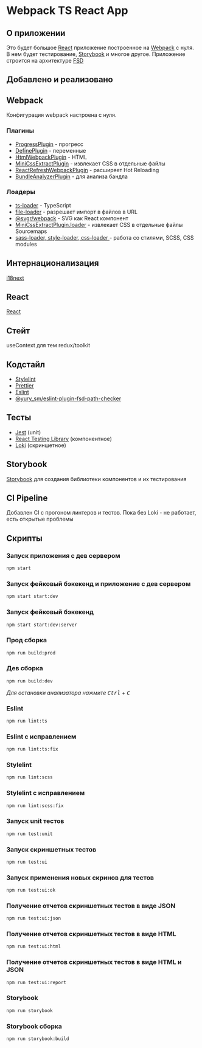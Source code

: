 # Webpack TS React App

## О приложении 
Это будет большое [React](https://react.dev/) приложение построенное на [Webpack](https://webpack.js.org/) с нуля. 
В нем будет тестирование, [Storybook](https://storybook.js.org/) и многое другое.
Приложение строится на архитектуре [FSD](https://feature-sliced.design/ru/)

## Добавлено и реализовано

## Webpack
Конфигурация webpack настроена с нуля.
### Плагины
- [ProgressPlugin](https://webpack.js.org/plugins/progress-plugin/) - прогресс
- [DefinePlugin](https://webpack.js.org/plugins/define-plugin/) - переменные
- [HtmlWebpackPlugin](https://webpack.js.org/plugins/html-webpack-plugin/) - HTML
- [MiniCssExtractPlugin](https://webpack.js.org/plugins/mini-css-extract-plugin/) - извлекает CSS в отдельные файлы
- [ReactRefreshWebpackPlugin](https://github.com/pmmmwh/react-refresh-webpack-plugin) - расширяет Hot Reloading
- [BundleAnalyzerPlugin](https://github.com/webpack-contrib/webpack-bundle-analyzer) - для анализа бандла

### Лоадеры
- [ts-loader](https://webpack.js.org/guides/typescript/) - TypeScript
- [file-loader](https://v4.webpack.js.org/loaders/file-loader/) -  разрешает импорт в файлов в URL
- [@svgr/webpack](https://react-svgr.com/docs/webpack/) - SVG как React компонент
- [MiniCssExtractPlugin.loader](https://webpack.js.org/plugins/mini-css-extract-plugin/) - извлекает CSS в отдельные файлы Sourcemaps
- [sass-loader, style-loader, css-loader ](https://webpack.js.org/loaders/sass-loader/) - работа со стилями, SCSS, СSS modules

## Интернационализация
[i18next](https://www.i18next.com/)

## React 
[React](https://react.dev/)

[//]: # (suspense)
[//]: # (lazy components)

## Стейт
useContext для тем
redux/toolkit 
## Кодстайл
- [Stylelint](https://stylelint.io/)
- [Prettier](https://prettier.io/)
- [Eslint](https://eslint.org/)
- [@yury_sm/eslint-plugin-fsd-path-checker](https://www.npmjs.com/package/@yury_sm/eslint-plugin-fsd-path-checker)

## Тесты 
- [Jest](https://jestjs.io/ru/) (unit)
- [React Testing Library](https://testing-library.com/docs/react-testing-library/intro/) (компонентное)
- [Loki](https://loki.js.org/) (скриншетное)

## Storybook
[Storybook](https://storybook.js.org/) для создания библиотеки компонентов и их тестирования

## CI Pipeline
Добавлен CI с прогоном линтеров и тестов. 
Пока без Loki - не работает, есть открытые проблемы

## Скрипты
### Запуск приложения с дев сервером
```bash
npm start
```

### Запуск фейковый бэкекенд и приложение с дев сервером
```bash
npm start start:dev
```

### Запуск фейковый бэкекенд
```bash
npm start start:dev:server
```

### Прод сборка
```bash
npm run build:prod
```

### Дев сборка
```bash
npm run build:dev
```
_Для остановки анализатора нажмите <kbd>Ctrl</kbd> + <kbd>C</kbd>_

### Eslint
```bash
npm run lint:ts
```
### Eslint с исправлением
```bash
npm run lint:ts:fix
```

### Stylelint
```bash
npm run lint:scss
```
### Stylelint с исправлением
```bash
npm run lint:scss:fix
```

### Запуск unit тестов
```bash
npm run test:unit
```

### Запуск скриншетных тестов
```bash
npm run test:ui
```

### Запуск применения новых скринов для тестов
```bash
npm run test:ui:ok
```

### Получение отчетов скриншетных тестов в виде JSON
```bash
npm run test:ui:json
```

### Получение отчетов скриншетных тестов в виде HTML
```bash
npm run test:ui:html
```

### Получение отчетов скриншетных тестов в виде HTML и JSON
```bash
npm run test:ui:report
```

### Storybook
```bash
npm run storybook
```
### Storybook сборка
```bash
npm run storybook:build
```



